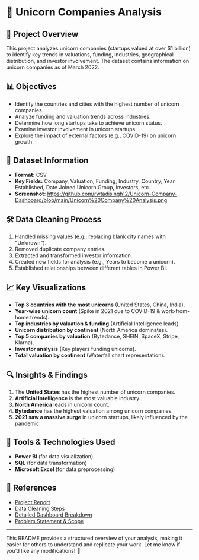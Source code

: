 # 🦄 Unicorn Companies Analysis

## 📌 Project Overview

This project analyzes unicorn companies (startups valued at over $1 billion) to identify key trends in valuations, funding, industries, geographical distribution, and investor involvement. The dataset contains information on unicorn companies as of March 2022.

## 📊 Objectives

- Identify the countries and cities with the highest number of unicorn companies.
- Analyze funding and valuation trends across industries.
- Determine how long startups take to achieve unicorn status.
- Examine investor involvement in unicorn startups.
- Explore the impact of external factors (e.g., COVID-19) on unicorn growth.

## 📂 Dataset Information

- **Format:** CSV
- **Key Fields:** Company, Valuation, Funding, Industry, Country, Year Established, Date Joined Unicorn Group, Investors, etc.
- **Screenshot:** https://github.com/rwtadisingh12/Unicorn-Company-Dashboard/blob/main/Unicorn%20Company%20Analysis.png

## 🛠 Data Cleaning Process

1. Handled missing values (e.g., replacing blank city names with "Unknown").
2. Removed duplicate company entries.
3. Extracted and transformed investor information.
4. Created new fields for analysis (e.g., Years to become a unicorn).
5. Established relationships between different tables in Power BI.

## 📈 Key Visualizations

- **Top 3 countries with the most unicorns** (United States, China, India).
- **Year-wise unicorn count** (Spike in 2021 due to COVID-19 & work-from-home trends).
- **Top industries by valuation & funding** (Artificial Intelligence leads).
- **Unicorn distribution by continent** (North America dominates).
- **Top 5 companies by valuation** (Bytedance, SHEIN, SpaceX, Stripe, Klarna).
- **Investor analysis** (Key players funding unicorns).
- **Total valuation by continent** (Waterfall chart representation).

## 🔍 Insights & Findings

1. The **United States** has the highest number of unicorn companies.
2. **Artificial Intelligence** is the most valuable industry.
3. **North America** leads in unicorn count.
4. **Bytedance** has the highest valuation among unicorn companies.
5. **2021 saw a massive surge** in unicorn startups, likely influenced by the pandemic.

## 🚀 Tools & Technologies Used

- **Power BI** (for data visualization)
- **SQL** (for data transformation)
- **Microsoft Excel** (for data preprocessing)

## 📎 References

- [Project Report](./Report.md)
- [Data Cleaning Steps](./Cleaning%20the%20Data.md)
- [Detailed Dashboard Breakdown](./Detail%20Project.md)
- [Problem Statement & Scope](./Unicorn%20Companies%20Analysis%20PS.docx)

---

This README provides a structured overview of your analysis, making it easier for others to understand and replicate your work. Let me know if you’d like any modifications! 🚀

